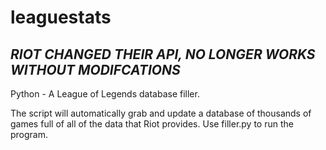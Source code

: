 # leaguestats

## *RIOT CHANGED THEIR API, NO LONGER WORKS WITHOUT MODIFCATIONS*

Python - A League of Legends database filler.

The script will automatically grab and update a database of thousands of games full of all of the data that Riot provides. Use filler.py to run the program.
